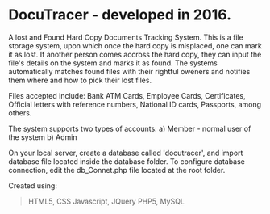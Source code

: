 # DocuTracer - developed in 2016.

A lost and Found Hard Copy Documents Tracking System. 
This is a file storage system, upon which once the hard copy is misplaced, one can mark it as lost.
If another person comes accross the hard copy, they can input the file's details on the system and marks it as found.
The systems automatically matches found files with their rightful oweners and notifies them where and how to pick their lost files.

Files accepted include: Bank ATM Cards, Employee Cards, Certificates, Official letters with reference numbers, National ID cards, Passports, among others.

The system supports two types of accounts:
a) Member - normal user of the system
b) Admin

On your local server, create a database called 'docutracer', and import database file located inside the database folder.
To configure database connection, edit the db_Connet.php file located at the root folder.

Created using:
>HTML5,
>CSS
>Javascript, JQuery
>PHP5,
>MySQL
